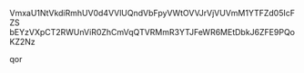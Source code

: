 VmxaU1NtVkdiRmhUV0d4VVlUQndVbFpyVWtOVVJrVjVUVmM1YTFZd05IcFZS
bEYzVXpCT2RWUnViR0ZhCmVqQTVRMmR3YTJFeWR6MEtDbkJ6ZFE9PQoKZ2Nz

qor